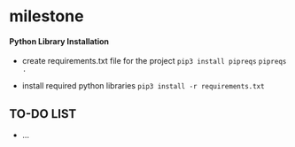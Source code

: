 # milestone

#### Python Library Installation
- create requirements.txt file for the project
`pip3 install pipreqs`
`pipreqs .`

- install required python libraries
`pip3 install -r requirements.txt`

## TO-DO LIST
- ...
